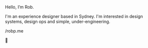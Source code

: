 Hello, I’m Rob.

I'm an experience designer based in Sydney. I'm interested in design systems, design ops and simple, under-engineering.

/robp.me </br>

👊
<!---
robpdesign/robpdesign is a ✨ special ✨ repository because its `README.md` (this file) appears on your GitHub profile.
You can click the Preview link to take a look at your changes.
--->
